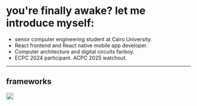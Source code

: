 <h1>you're finally awake? let me introduce myself:</h1>
<ul>
  <li>senior computer engineering student at Cairo University.</li>
  <li>React frontend and React native mobile app developer.</li>
  <li>Computer architecture and digital circuits fanboy.</li>
  <li>ECPC 2024 participant. ACPC 2025 watchout.</li>
</ul>
<hr/>
<h2>frameworks</h2>
<img src="https://cdn.dribbble.com/userupload/25458874/file/original-62d7e1bdcec685e36b54f89e3ab6f401.gif" width="20" height="20">
